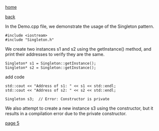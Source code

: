 [home](./page01.md)

[back](./page03.md)

In the Demo.cpp file, we demonstrate the usage of the Singleton pattern. 

```
#include <iostream>
#include "Singleton.h"
```
We create two instances s1 and s2 using the getInstance() method, and print their addresses to verify they are the same. 

```
Singleton* s1 = Singleton::getInstance();
Singleton* s2 = Singleton::getInstance();
```

add code
```
std::cout << "Address of s1: " << s1 << std::endl;
std::cout << "Address of s2: " << s2 << std::endl;

Singleton s3;  // Error: Constructor is private

```

We also attempt to create a new instance s3 using the constructor, but it results in a compilation error due to the private constructor.


[page 5](./page05.md)
